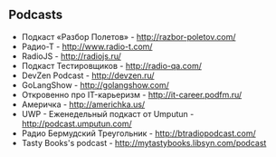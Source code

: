 Podcasts
----

- Подкаст «Разбор Полетов» - http://razbor-poletov.com/
- Радио-Т - http://www.radio-t.com/
- RadioJS - http://radiojs.ru/
- Подкаст Тестировщиков - http://radio-qa.com/
- DevZen Podcast - http://devzen.ru/
- GoLangShow - http://golangshow.com/
- Откровенно про IT-карьеризм - http://it-career.podfm.ru/
- Америчка - http://americhka.us/
- UWP - Eженедельный подкаст от Umputun - http://podcast.umputun.com/
- Радио Бермудский Треугольник - http://btradiopodcast.com/
- Tasty Books's podcast - http://mytastybooks.libsyn.com/podcast
